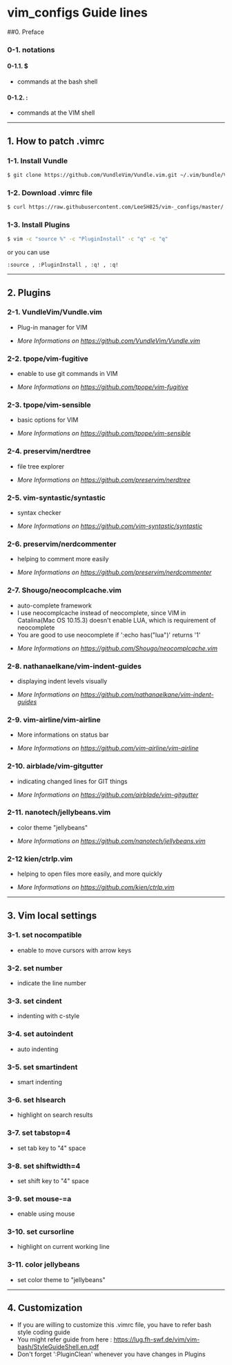 # vim_configs Guide lines
##0. Preface 
### 0-1. notations
#### 0-1.1. $
* commands at the bash shell
#### 0-1.2. :
* commands at the VIM shell
***
## 1. How to patch .vimrc
### 1-1. Install Vundle
```bash
$ git clone https://github.com/VundleVim/Vundle.vim.git ~/.vim/bundle/Vundle.vim
```

### 1-2. Download .vimrc file
```bash
$ curl https://raw.githubusercontent.com/LeeSH825/vim-_configs/master/.vimrc -o ~/.vimrc
```
### 1-3. Install Plugins
```bash
$ vim -c "source %" -c "PluginInstall" -c "q" -c "q"
```
or you can use 
```
:source , :PluginInstall , :q! , :q!
```
***
## 2. Plugins
### 2-1. VundleVim/Vundle.vim 
* Plug-in manager for VIM
- *More Informations on https://github.com/VundleVim/Vundle.vim*

### 2-2. tpope/vim-fugitive
* enable to use git commands in VIM
- *More Informations on https://github.com/tpope/vim-fugitive*

### 2-3. tpope/vim-sensible
* basic options for VIM
- *More Informations on https://github.com/tpope/vim-sensible*

### 2-4. preservim/nerdtree
* file tree explorer
- *More Informations on https://github.com/preservim/nerdtree*

### 2-5. vim-syntastic/syntastic
* syntax checker
- *More Informations on https://github.com/vim-syntastic/syntastic*

### 2-6. preservim/nerdcommenter
* helping to comment more easily
- *More Informations on https://github.com/preservim/nerdcommenter*

### 2-7. Shougo/neocomplcache.vim
* auto-complete framework
* I use neocomplcache instead of neocomplete, since VIM in Catalina(Mac OS 10.15.3) doesn't enable LUA, which is requirement of neocomplete
* You are good to use neocomplete if ':echo has("lua")' returns '1'
- *More Informations on https://github.com/Shougo/neocomplcache.vim*

### 2-8. nathanaelkane/vim-indent-guides
* displaying indent levels visually
- *More Informations on https://github.com/nathanaelkane/vim-indent-guides*

### 2-9. vim-airline/vim-airline
* More informations on status bar
- *More Informations on https://github.com/vim-airline/vim-airline*

### 2-10. airblade/vim-gitgutter
* indicating changed lines for GIT things
- *More Informations on https://github.com/airblade/vim-gitgutter*

### 2-11. nanotech/jellybeans.vim
* color theme "jellybeans"
- *More Informations on https://github.com/nanotech/jellybeans.vim*

### 2-12 kien/ctrlp.vim
* helping to open files more easily, and more quickly
- *More Informations on https://github.com/kien/ctrlp.vim*
***
## 3. Vim local settings
### 3-1. set nocompatible
* enable to move cursors with arrow keys

### 3-2. set number
* indicate the line number

### 3-3. set cindent
* indenting with c-style

### 3-4. set autoindent
* auto indenting

### 3-5. set smartindent
* smart indenting

### 3-6. set hlsearch
* highlight on search results	

### 3-7. set tabstop=4
* set tab key to "4" space

### 3-8. set shiftwidth=4
* set shift key to "4" space

### 3-9. set mouse-=a
* enable using mouse

### 3-10. set cursorline
* highlight on current working line

### 3-11. color jellybeans
* set color theme to "jellybeans"
***
## 4. Customization
* If you are willing to customize this .vimrc file, you have to refer bash style coding guide
* You might refer guide from here : https://lug.fh-swf.de/vim/vim-bash/StyleGuideShell.en.pdf
* Don't forget ':PluginClean' whenever you have changes in Plugins
